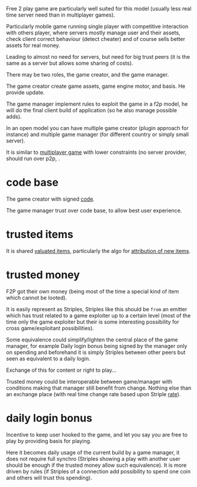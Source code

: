 [hm]: # (+++)
[hm]: # (date = "2015-05-30T12:43:26+01:00")
[hm]: # (draft = true)
[hm]: # (title = "Free 2 play model would benefit from striple approach")
[hm]: # (+++)



Free 2 play game are particularly well suited for this model (usually less real time server need than in multiplayer games).

Particularly mobile game running single player with competitive interaction with others player, where servers mostly manage user and their assets, check client correct behaviour (detect cheater) and of course sells better assets for real money.

Leading to almost no need for servers, but need for big trust peers (it is the same as a server but allows some sharing of costs).

There may be two roles, the game creator, and the game manager.

The game creator create game assets, game engine motor, and basis. He provide update.

The game manager implement rules to exploit the game in a f2p model, he will do the final client build of application (so he also manage possible adds). 

In an open model you can have multiple game creator (plugin approach for instance) and multiple game manager (for different country or simply small server).

It is similar to [multiplayer game](./multipgame.md) with lower constraints (no server provider, should run over p2p,  .


# code base

The game creator with signed [code](./code.md).

The game manager trust over code base, to allow best user experience.

# trusted items

It is shared [valuated items](./item.md), particularly the algo for [attribution of new items](./itemattribution.md).

# trusted money

F2P got their own money (being most of the time a special kind of item which cannot be looted).

It is easily represent as Striples, Striples like this should be `from` an emitter which has trust related to a game exploiter up to a certain level (most of the time only the game exploiter but their is some interesting possibility for cross game/exploitant possibilities).

Some equivalence could simplify/lighten the central place of the game manager, for example Daily login bonus being signed by the manager only on spending and beforehand it is simply Striples between other peers but seen as equivalent to a daily login.

Exchange of this for content or right to play...

Trusted money could be interoperable between game/manager with conditions making that manager still benefit from change. Nothing else than an exchange place (with real time change rate based upon Striple [rate](./exchange.md)).

# daily login bonus

Incentive to keep user hooked to the game, and let you say you are free to play by providing basis for playing.

Here it becomes daily usage of the current build by a game manager, it does not require full synchro (Striples showing a play with another user should be enough if the trusted money allow such equivalence). It is more driven by rules (if Striples of a connection add possibility to spend one coin and others will trust this spending).


